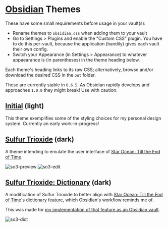 # [Obsidian](https://obsidian.md) Themes

These have some small requirements before usage in your vault(s):

- Rename themes to `obsidian.css` when adding them to your vault
- Go to Settings > Plugins and enable the "Custom CSS" plugin. You have to do this per-vault, because the application (handily) gives each vault their own config.
- Switch your Appearance (in Settings > Appearance) to whatever appaearance is (in parentheses) in the theme heading below.

Each theme's heading links to its raw CSS; alternatively, browse and/or download the desired CSS in the `out` folder.

These are currently stable in `0.6.5`. As Obsidian rapidly develops and approaches `1.0.0` they might break! Use with caution.

## [Initial](https://raw.githubusercontent.com/EnMod/css-themes/master/obsidian/out/initial.css) (light)

This theme exemplifies some of the styling choices for my personal design system. Currently an early work-in-progress!

## [Sulfur Trioxide](https://raw.githubusercontent.com/EnMod/css-themes/master/obsidian/out/so3.css) (dark)

A theme intending to emulate the user interface of [Star Ocean: Till the End of Time](https://en.wikipedia.org/wiki/Star_Ocean:_Till_the_End_of_Time).

![so3-preview](../screenshots/so3-preview.png)
![so3-edit](../screenshots/so3-edit.png)

## [Sulfur Trioxide: Dictionary](https://raw.githubusercontent.com/EnMod/css-themes/master/obsidian/out/so3-dict.css) (dark)

A modification of Sulfur Trioxide to better align with [Star Ocean: Till the End of Time](https://en.wikipedia.org/wiki/Star_Ocean:_Till_the_End_of_Time)'s dictionary feature, which Obsidian's workflow reminds me of.

This was made for [my implementation of that feature as an Obsidian vault](https://github.com/EnMod/obsidian-so3-dictionary).

![so3-dict](../screenshots/so3-dict.png)
